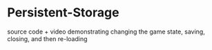 # Persistent-Storage
source code + video demonstrating changing the game state, saving, closing, and then re-loading
